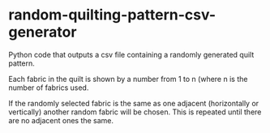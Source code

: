 # random-quilting-pattern-csv-generator
Python code that outputs a csv file containing a randomly generated quilt pattern.

Each fabric in the quilt is shown by a number from 1 to n (where n is the number of fabrics used.

If the randomly selected fabric is the same as one adjacent (horizontally or vertically) another random fabric will be chosen. This is repeated until there are no adjacent ones the same.
